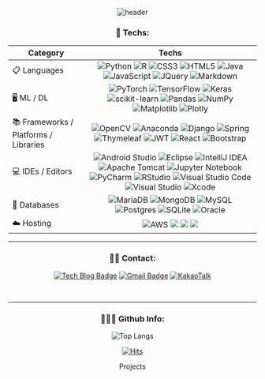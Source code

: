 <div align="center" style="text-align:center">
  

![header](https://capsule-render.vercel.app/api?animation=fadeIn&type=transparent&height=70&section=header&text=Syshin's%20Github&fontSize=50)

<!--- badges from https://github.com/Ileriayo/markdown-badges --->
<h3 align="center">🤖 Techs:</h3>
<p align="center">


| Category 	| Techs 	|
|---	|:---:	|
| 📋 Languages 	| ![Python](https://img.shields.io/badge/Python-3670A0?style=flat-square&logo=python&logoColor=ffdd54)  ![R](https://img.shields.io/badge/R-%23276DC3.svg?style=flat-square&logo=r&logoColor=white) ![CSS3](https://img.shields.io/badge/CSS3-%231572B6.svg?style=flat-square&logo=css3&logoColor=white) ![HTML5](https://img.shields.io/badge/HTML5-%23E34F26.svg?style=flat-square&logo=html5&logoColor=white) ![Java](https://img.shields.io/badge/Java-%23ED8B00.svg?style=flat-square&logo=openjdk&logoColor=white) ![JavaScript](https://img.shields.io/badge/Javascript-%23323330.svg?style=flat-square&logo=javascript&logoColor=%23F7DF1E) ![JQuery](https://img.shields.io/badge/jquery-%230769AD.svg?style=flat-square&logo=jquery&logoColor=white) ![Markdown](https://img.shields.io/badge/Markdown-%23000000.svg?style=flat-square&logo=markdown&logoColor=white) 	|
| 🖥️ ML / DL  	|  ![PyTorch](https://img.shields.io/badge/PyTorch-%23EE4C2C.svg?style=flat-square&logo=PyTorch&logoColor=white)  ![TensorFlow](https://img.shields.io/badge/TensorFlow-%23FF6F00.svg?style=flat-square&logo=TensorFlow&logoColor=white) ![Keras](https://img.shields.io/badge/Keras-%23D00000.svg?style=flat-square&logo=Keras&logoColor=white) ![scikit-learn](https://img.shields.io/badge/Scikit--learn-%23F7931E.svg?style=flat-square&logo=scikit-learn&logoColor=white)  ![Pandas](https://img.shields.io/badge/Pandas-%23150458.svg?style=flat-square&logo=pandas&logoColor=white)  ![NumPy](https://img.shields.io/badge/Numpy-%23013243.svg?style=flat-square&logo=numpy&logoColor=white) ![Matplotlib](https://img.shields.io/badge/Matplotlib-%23ffffff.svg?style=flat-square&logo=Matplotlib&logoColor=black)  ![Plotly](https://img.shields.io/badge/Plotly-%233F4F75.svg?style=flat-square&logo=plotly&logoColor=white)|
| 📚 Frameworks / Platforms / Libraries 	| ![OpenCV](https://img.shields.io/badge/Opencv-%23white.svg?style=flat-square&logo=opencv&logoColor=white) ![Anaconda](https://img.shields.io/badge/Anaconda-%2344A833.svg?style=flat-square&logo=anaconda&logoColor=white) ![Django](https://img.shields.io/badge/Django-%23092E20.svg?style=flat-square&logo=django&logoColor=white) ![Spring](https://img.shields.io/badge/Spring-%236DB33F.svg?style=flat-square&logo=spring&logoColor=white) ![Thymeleaf](https://img.shields.io/badge/Thymeleaf-%23005C0F.svg?style=flat-square&logo=Thymeleaf&logoColor=white) ![JWT](https://img.shields.io/badge/JWT-black?style=flat-square&logo=JSON%20web%20tokens) 	![React](https://img.shields.io/badge/react-%2320232a.svg?style=flat-square&logo=react&logoColor=%2361DAFB)  ![Bootstrap](https://img.shields.io/badge/Bootstrap-%23563D7C.svg?style=flat-square&logo=bootstrap&logoColor=white)| 
| 💻 IDEs / Editors 	| ![Android Studio](https://img.shields.io/badge/Android%20Studio-3DDC84.svg?style=flat-square&logo=android-studio&logoColor=white) ![Eclipse](https://img.shields.io/badge/Eclipse-FE7A16.svg?style=flat-square&logo=Eclipse&logoColor=white) ![IntelliJ IDEA](https://img.shields.io/badge/IntelliJIDEA-000000.svg?style=flat-square&logo=intellij-idea&logoColor=white) ![Apache Tomcat](https://img.shields.io/badge/Apache%20tomcat-%23F8DC75.svg?style=flat-square&logo=apache-tomcat&logoColor=black) ![Jupyter Notebook](https://img.shields.io/badge/Jupyter-%23FA0F00.svg?style=flat-square&logo=jupyter&logoColor=white) ![PyCharm](https://img.shields.io/badge/Pycharm-143?style=flat-square&logo=pycharm&logoColor=black&color=black&labelColor=green) ![RStudio](https://img.shields.io/badge/RStudio-4285F4?style=flat-square&logo=rstudio&logoColor=white) ![Visual Studio Code](https://img.shields.io/badge/Visual%20Studio%20Code-0078d7.svg?style=flat-square&logo=visual-studio-code&logoColor=white) ![Visual Studio](https://img.shields.io/badge/Visual%20Studio-5C2D91.svg?style=flat-square&logo=visual-studio&logoColor=white) ![Xcode](https://img.shields.io/badge/Xcode-007ACC?style=flat-square&logo=Xcode&logoColor=white) 	|
| 💾 Databases 	| ![MariaDB](https://img.shields.io/badge/MariaDB-003545?style=flat-square&logo=mariadb&logoColor=white) ![MongoDB](https://img.shields.io/badge/MongoDB-%234ea94b.svg?style=flat-square&logo=mongodb&logoColor=white) ![MySQL](https://img.shields.io/badge/Mysql-%2300f.svg?style=flat-square&logo=mysql&logoColor=white) ![Postgres](https://img.shields.io/badge/Postgres-%23316192.svg?style=flat-square&logo=postgresql&logoColor=white) ![SQLite](https://img.shields.io/badge/Sqlite-%2307405e.svg?style=flat-square&logo=sqlite&logoColor=white) ![Oracle](https://img.shields.io/badge/Oracle-F80000?style=flat-square&logo=oracle&logoColor=white) 	|
| ☁️ Hosting 	| ![AWS](https://img.shields.io/badge/AWS-%23FF9900.svg?style=flat-square&logo=amazon-aws&logoColor=white) <img src="https://img.shields.io/badge/Amazon S3-569A31?style=flat-square&logo=Amazon S3&logoColor=white"> <img src="https://img.shields.io/badge/Amazon RDS-527FFF?style=flat-square&logo=Amazon RDS&logoColor=white"> <img src="https://img.shields.io/badge/Amazon EC2-FF9900?style=flat-square&logo=Amazon EC2&logoColor=white"> |

</p>
<hr>
<h3 align="center">🧑‍💻 Contact:</h3>

<div align="center" style="text-align:center">
  
  [![Tech Blog Badge](http://img.shields.io/badge/-Tech%20blog-black?style=for-the-badge&logo=github&link=https://syshin0116.github.io/)](https://syshin0116.github.io/)
  [![Gmail Badge](https://img.shields.io/badge/Gmail-d14836?style=for-the-badge&logo=Gmail&logoColor=white&link=mailto:syshin0116@gmail.com)](mailto:syshin0116@gmail.com)
  [![KakaoTalk](https://img.shields.io/badge/kakaotalk-ffcd00.svg?style=for-the-badge&logo=kakaotalk&logoColor=000000&link=https://syshin0116.github.io/)](https://syshin0116.github.io/)
</div>
  
<br>
<hr>
<h3 align="center">👨🏻‍💻 Github Info:</h3>

<!--   ![Syshin0116's github stats](https://github-readme-stats.vercel.app/api?username=syshin0116&show_icons=true) -->
  ![Top Langs](https://github-readme-stats.vercel.app/api/top-langs/?username=syshin0116)
<!--   [![Syshin0116's wakatime stats](https://github-readme-stats.vercel.app/api/wakatime?username=syshin0116&layout=compact)](https://github.com/syshin0116/github-readme-stats) -->


  
[![Hits](https://hits.seeyoufarm.com/api/count/incr/badge.svg?url=https%3A%2F%2Fgithub.com%2Fsyshin0116&count_bg=%2379C83D&title_bg=%23555555&icon=&icon_color=%23E7E7E7&title=hits&edge_flat=false)](https://hits.seeyoufarm.com)

Projects

</div>
</div>

